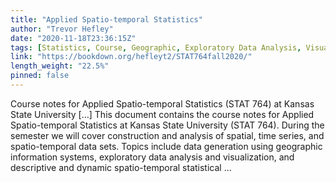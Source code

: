```yaml
---
title: "Applied Spatio-temporal Statistics"
author: "Trevor Hefley"
date: "2020-11-18T23:36:15Z"
tags: [Statistics, Course, Geographic, Exploratory Data Analysis, Visualization]
link: "https://bookdown.org/hefleyt2/STAT764fall2020/"
length_weight: "22.5%"
pinned: false
---
```


Course notes for Applied Spatio-temporal Statistics (STAT 764) at Kansas State University [...] This document contains the course notes for Applied Spatio-temporal Statistics at Kansas State University (STAT 764). During the semester we will cover construction and analysis of spatial, time series, and spatio-temporal data sets. Topics include data generation using geographic information systems, exploratory data analysis and visualization, and descriptive and dynamic spatio-temporal statistical ...
